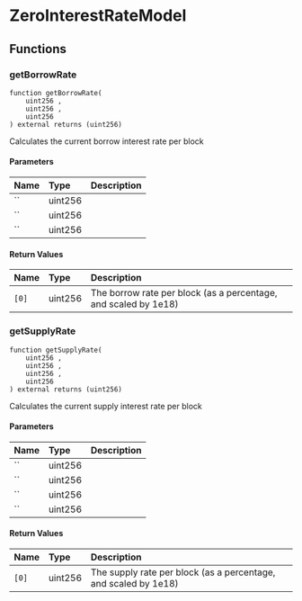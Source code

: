 # ZeroInterestRateModel

## Functions

### getBorrowRate

```solidity
function getBorrowRate(
    uint256 ,
    uint256 ,
    uint256 
) external returns (uint256)
```

Calculates the current borrow interest rate per block

#### Parameters

| Name | Type | Description |
| :--- | :--- | :---------- |
| `` | uint256 |  |
| `` | uint256 |  |
| `` | uint256 |  |

#### Return Values

| Name | Type | Description |
| :--- | :--- | :---------- |
| `[0]` | uint256 | The borrow rate per block (as a percentage, and scaled by 1e18) |

### getSupplyRate

```solidity
function getSupplyRate(
    uint256 ,
    uint256 ,
    uint256 ,
    uint256 
) external returns (uint256)
```

Calculates the current supply interest rate per block

#### Parameters

| Name | Type | Description |
| :--- | :--- | :---------- |
| `` | uint256 |  |
| `` | uint256 |  |
| `` | uint256 |  |
| `` | uint256 |  |

#### Return Values

| Name | Type | Description |
| :--- | :--- | :---------- |
| `[0]` | uint256 | The supply rate per block (as a percentage, and scaled by 1e18) |

